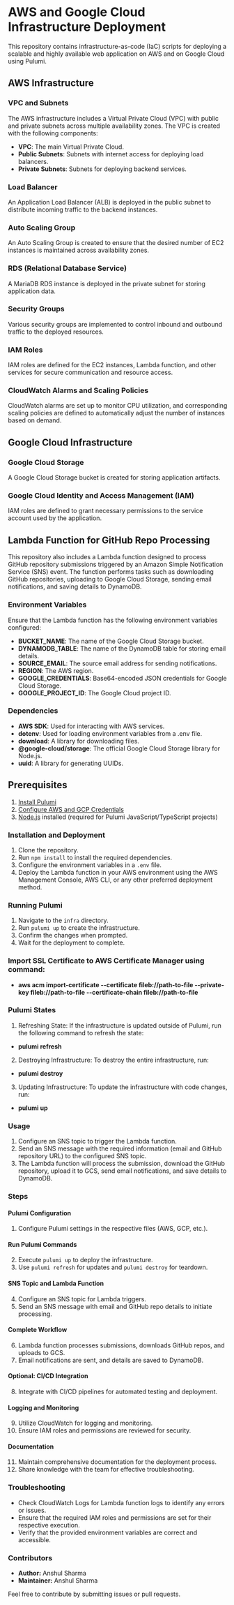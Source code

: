 # AWS and Google Cloud Infrastructure Deployment

This repository contains infrastructure-as-code (IaC) scripts for deploying a scalable and highly available web application on AWS and on Google Cloud using Pulumi.

## AWS Infrastructure

### VPC and Subnets

The AWS infrastructure includes a Virtual Private Cloud (VPC) with public and private subnets across multiple availability zones. The VPC is created with the following components:

- **VPC**: The main Virtual Private Cloud.
- **Public Subnets**: Subnets with internet access for deploying load balancers.
- **Private Subnets**: Subnets for deploying backend services.

### Load Balancer

An Application Load Balancer (ALB) is deployed in the public subnet to distribute incoming traffic to the backend instances.

### Auto Scaling Group

An Auto Scaling Group is created to ensure that the desired number of EC2 instances is maintained across availability zones.

### RDS (Relational Database Service)

A MariaDB RDS instance is deployed in the private subnet for storing application data.

### Security Groups

Various security groups are implemented to control inbound and outbound traffic to the deployed resources.

### IAM Roles

IAM roles are defined for the EC2 instances, Lambda function, and other services for secure communication and resource access.

### CloudWatch Alarms and Scaling Policies

CloudWatch alarms are set up to monitor CPU utilization, and corresponding scaling policies are defined to automatically adjust the number of instances based on demand.

## Google Cloud Infrastructure

### Google Cloud Storage

A Google Cloud Storage bucket is created for storing application artifacts.

### Google Cloud Identity and Access Management (IAM)

IAM roles are defined to grant necessary permissions to the service account used by the application.

## Lambda Function for GitHub Repo Processing

This repository also includes a Lambda function designed to process GitHub repository submissions triggered by an Amazon Simple Notification Service (SNS) event. The function performs tasks such as downloading GitHub repositories, uploading to Google Cloud Storage, sending email notifications, and saving details to DynamoDB.

### Environment Variables

Ensure that the Lambda function has the following environment variables configured:

- **BUCKET_NAME**: The name of the Google Cloud Storage bucket.
- **DYNAMODB_TABLE**: The name of the DynamoDB table for storing email details.
- **SOURCE_EMAIL**: The source email address for sending notifications.
- **REGION**: The AWS region.
- **GOOGLE_CREDENTIALS**: Base64-encoded JSON credentials for Google Cloud Storage.
- **GOOGLE_PROJECT_ID**: The Google Cloud project ID.

### Dependencies

- **AWS SDK**: Used for interacting with AWS services.
- **dotenv**: Used for loading environment variables from a .env file.
- **download**: A library for downloading files.
- **@google-cloud/storage**: The official Google Cloud Storage library for Node.js.
- **uuid**: A library for generating UUIDs.

## Prerequisites
1. [Install Pulumi](https://www.pulumi.com/docs/get-started/install/)
2. [Configure AWS and GCP Credentials](https://www.pulumi.com/docs/intro/cloud-providers/aws/setup/)
3. [Node.js](https://nodejs.org/) installed (required for Pulumi JavaScript/TypeScript projects)

### Installation and Deployment

1. Clone the repository.
2. Run `npm install` to install the required dependencies.
3. Configure the environment variables in a `.env` file.
4. Deploy the Lambda function in your AWS environment using the AWS Management Console, AWS CLI, or any other preferred deployment method.

### Running Pulumi
1. Navigate to the `infra` directory.
2. Run `pulumi up` to create the infrastructure.
3. Confirm the changes when prompted.
4. Wait for the deployment to complete.

### Import SSL Certificate to AWS Certificate Manager using command:
- **aws acm import-certificate --certificate fileb://path-to-file --private-key fileb://path-to-file --certificate-chain fileb://path-to-file**

### Pulumi States
1. Refreshing State: If the infrastructure is updated outside of Pulumi, run the following command to refresh the state:
- **pulumi refresh**

2. Destroying Infrastructure: To destroy the entire infrastructure, run:
- **pulumi destroy**

3. Updating Infrastructure: To update the infrastructure with code changes, run:
- **pulumi up**

### Usage

1. Configure an SNS topic to trigger the Lambda function.
2. Send an SNS message with the required information (email and GitHub repository URL) to the configured SNS topic.
3. The Lambda function will process the submission, download the GitHub repository, upload it to GCS, send email notifications, and save details to DynamoDB.

### Steps

#### Pulumi Configuration

1. Configure Pulumi settings in the respective files (AWS, GCP, etc.).

#### Run Pulumi Commands

2. Execute `pulumi up` to deploy the infrastructure.
3. Use `pulumi refresh` for updates and `pulumi destroy` for teardown.

#### SNS Topic and Lambda Function

4. Configure an SNS topic for Lambda triggers.
5. Send an SNS message with email and GitHub repo details to initiate processing.

#### Complete Workflow

6. Lambda function processes submissions, downloads GitHub repos, and uploads to GCS.
7. Email notifications are sent, and details are saved to DynamoDB.

#### Optional: CI/CD Integration

8. Integrate with CI/CD pipelines for automated testing and deployment.

#### Logging and Monitoring

9. Utilize CloudWatch for logging and monitoring.
10. Ensure IAM roles and permissions are reviewed for security.

#### Documentation

11. Maintain comprehensive documentation for the deployment process.
12. Share knowledge with the team for effective troubleshooting.
  
### Troubleshooting

- Check CloudWatch Logs for Lambda function logs to identify any errors or issues.
- Ensure that the required IAM roles and permissions are set for their respective execution.
- Verify that the provided environment variables are correct and accessible.

### Contributors

- **Author:** Anshul Sharma
- **Maintainer:** Anshul Sharma

Feel free to contribute by submitting issues or pull requests.

